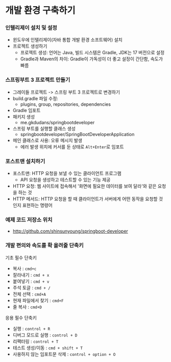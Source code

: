 # 개발 환경 구축하기

### 인텔리제이 설치 및 설정
- 윈도우에 인텔리제이(자바 통합 개발 환경 소프트웨어) 설치
- 프로젝트 생성하기
    - 프로젝트 생성: 언어는 Java, 빌드 시스템은 Gradle, JDK는 17 버전으로 설정
    - Gradle과 Maven의 차이: Gradle이 가독성이 더 좋고 설정이 간단함, 속도가 빠름

### 스프링부트 3 프로젝트 만들기
- 그레이들 프로젝트 -> 스프링 부트 3 프로젝트로 변경하기
- build.gradle 파일 수정:
   - plugins, group, repositories, dependencies
- Gradle 임포트
- 패키지 생성
   - me.gkdudans/springbootdeveloper
- 스프링 부트를 실행할 클래스 생성
   - springbootdeveloper/SpringBootDeveloperApplication
- 메인 클래스로 사용: 오류 메시지 발생
   - 에러 발생 위치에 커서를 둔 상태로 `Alt+Enter`로 임포트

### 포스트맨 설치하기
- 포스트맨: HTTP 요청을 보낼 수 있는 클라이언트 프로그램
   - API 요청을 생성하고 테스트할 수 있는 기능 제공
- HTTP 요청: 웹 사이트에 접속해서 '화면에 필요한 데이터를 보여 달라'와 같은 요청을 하는 것 
- HTTP 메서드: HTTP 요청을 할 때 클라이언트가 서버에게 어떤 동작을 요청할 것인지 표현하는 명령어

### 예제 코드 저장소 위치
- http://github.com/shinsunyoung/springboot-developer

### 개발 편의와 속도를 확 올려줄 단축키
기초 필수 단축키
- 복사 : `cmd+c`
- 잘라내기 :  `cmd + x`
- 붙여넣기 : `cmd + v`
- 주석 토글 : `cmd + /`
- 전체 선택 : `cmd+A`
- 현재 파일에서 찾기 : `cmd+F`
- 줄 복사 : `cmd+D`

응용 필수 단축키
  - 실행 : `control + R`
- 디버그 모드로 실행 : `control + D`
- 리팩터링 : `control + T`
- 테스트 생성/이동 : `cmd + shift + T`
- 사용하지 않는 임포트문 삭제 : `control + option + O`
